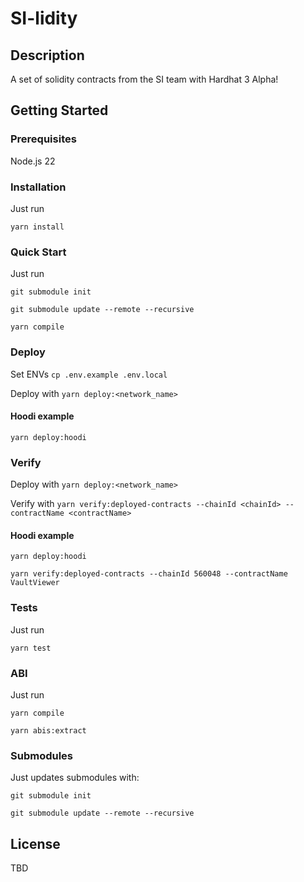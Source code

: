 # SI-lidity

## Description

A set of solidity contracts from the SI team with Hardhat 3 Alpha!

## Getting Started

### Prerequisites

Node.js 22

### Installation

Just run

`yarn install`

### Quick Start

Just run

`git submodule init`

`git submodule update --remote --recursive`

`yarn compile`

### Deploy

Set ENVs
`cp .env.example .env.local`

Deploy with
`yarn deploy:<network_name>`

#### Hoodi example

`yarn deploy:hoodi`

### Verify

Deploy with
`yarn deploy:<network_name>`

Verify with
`yarn verify:deployed-contracts --chainId <chainId> --contractName <contractName>`

#### Hoodi example

`yarn deploy:hoodi`

`yarn verify:deployed-contracts --chainId 560048 --contractName VaultViewer`

### Tests

Just run

`yarn test`

### ABI

Just run

`yarn compile`

`yarn abis:extract`

### Submodules

Just updates submodules with:

`git submodule init`

`git submodule update --remote --recursive`

## License

TBD
